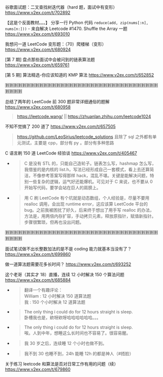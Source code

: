 
谷歌面试题：二叉查找树迭代器（hard 题，面试中有变形） https://www.v2ex.com/t/702892

【这是个反面教材。。。】 分享一行 Python 代码 `reduce(add, zip(nums[:n], nums[n:]))` - 来自解决 Leetcode #1470. Shuffle the Array 一题 https://www.v2ex.com/t/693010

我想问一道 LeetCode 变形题：（70）爬楼梯（变形） https://www.v2ex.com/t/680924

[第 7 期] 盘点那些面试中会被问到的链表算法题 https://www.v2ex.com/t/659761

[第 5 期] 算法精选-你应该知道的 KMP 算法 https://www.v2ex.com/t/652852

:u5272::u5272::u5272::u5272::u5272::u5272::u5272::u5272::u5272::u5272::u5272::u5272::u5272::u5272::u5272::u5272::u5272::u5272::u5272::u5272::u5272::u5272::u5272::u5272::u5272::u5272::u5272::u5272::u5272::u5272::u5272::u5272::u5272::u5272::u5272::u5272::u5272::u5272::u5272::u5272:

总结了两年的 LeetCode 前 300 题非常详细通俗的题解 https://www.v2ex.com/t/680958
> https://leetcode.wang/ || https://zhuanlan.zhihu.com/leetcode1024

不知不觉搞了 200 道了 https://www.v2ex.com/t/657505
> https://github.com/LeoSirius/leetcode_solutions 且除了 sql 之外都有单元测试，主要是 cpp，部分有 py 。部分有多种思路

C 语言刷 150 道 LeetCode 经验谈 https://www.v2ex.com/t/405467
- > C 是没有 STL 的，只能自己造轮子。链表怎么写，hashmap 怎么写，我借鉴的是内核的 list.h，写法已经形成自己一套模式，看上去还算简洁，不像参考答案写得那样 hack，混乱不堪。关键是能解决问题，特别一些复杂的逻辑，运气好还能爆机。可见对于 C 来说，也不要从 0 开始写代码，要学会站在巨人的肩膀上。
- > 用 C 刷 LeetCode 有个坑就是动态数组，个人经验是，尽量不要用 realloc 调用，会出现 runtime error，这应该算 LeetCode 平台的 bug。之前我被困扰了好久，后来终于想出了用手写 realloc 的办法，方法是，用两倍内存扩容，手动拷贝元素，释放原指针，赋值新指针。步骤很繁琐，但再也没出问题。

:u5272::u5272::u5272::u5272::u5272::u5272::u5272::u5272::u5272::u5272::u5272::u5272::u5272::u5272::u5272::u5272::u5272::u5272::u5272::u5272::u5272::u5272::u5272::u5272::u5272::u5272::u5272::u5272::u5272::u5272::u5272::u5272::u5272::u5272::u5272::u5272::u5272::u5272::u5272::u5272:

面试笔试做不出长整数加法的是不是 coding 能力就基本当没有了？ https://www.v2ex.com/t/699860

做一道算法题需要花多长时间？ https://www.v2ex.com/t/693252

这个老哥（其实才 18）直播，连续 12 小时解决 150 个算法问题 https://www.v2ex.com/t/685884
- > 翻译一个有趣评论：<br> William : 12 小时解决 150 道算法题 <br> 我 : 150 个小时解决 12 道算法题
- > The only thing i could do for 12 hours straight is sleep. <br> 卧槽我也是，欸呀欸呀哈哈哈哈哈哈。。。
- > The only thing i could do for 12 hours straight is sleep. <br> 唉。人到中年，想睡这么长时间也不容易了。很容易醒。
- > 我 30 岁之后，连续睡 12 个小时也做不到。
- > 我不到 30 也睡不到，24h 能睡 12h 的都是神人（#捂脸）

关于练习 leetcode 和算法是否对日常工作有用的问题（续） https://www.v2ex.com/t/679860
